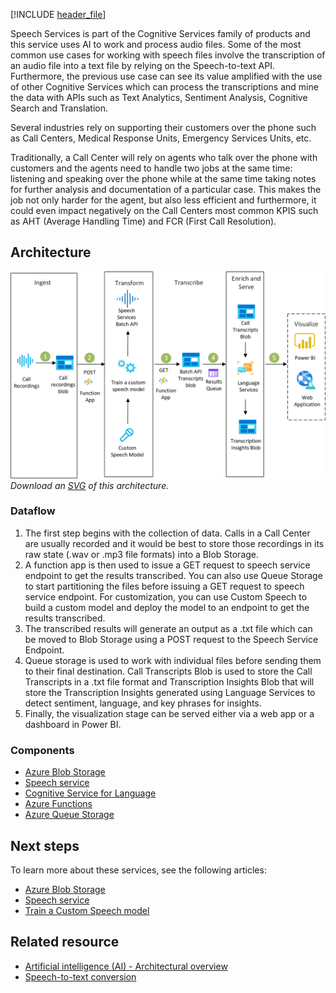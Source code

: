 [!INCLUDE [header_file](../../../includes/sol-idea-header.md)]

Speech Services is part of the Cognitive Services family of products and this service uses AI to work and process audio files. Some of the most common use cases for working with speech files involve the transcription of an audio file into a text file by relying on the Speech-to-text API. Furthermore, the previous use case can see its value amplified with the use of other Cognitive Services which can process the transcriptions and mine the data with APIs such as Text Analytics, Sentiment Analysis, Cognitive Search and Translation.

Several industries rely on supporting their customers over the phone such as Call Centers, Medical Response Units, Emergency Services Units, etc.

Traditionally, a Call Center will rely on agents who talk over the phone with customers and the agents need to handle two jobs at the same time: listening and speaking over the phone while at the same time taking notes for further analysis and documentation of a particular case. This makes the job not only harder for the agent, but also less efficient and furthermore, it could even impact negatively on the Call Centers most common KPIS such as AHT (Average Handling Time) and FCR (First Call Resolution).


## Architecture

![Architecture Diagram](../media/speech-services.png)
*Download an [SVG](../media/speech-services.svg) of this architecture.*

### Dataflow

1. The first step begins with the collection of data. Calls in a Call Center are usually recorded and it would be best to store those recordings in its raw state (.wav or .mp3 file formats) into a Blob Storage.
1. A function app is then used to issue a GET request to speech service endpoint to get the results transcribed. You can also use Queue Storage to start partitioning the files before issuing a GET request to speech service endpoint. For customization, you can use Custom Speech to build a custom model and deploy the model to an endpoint to get the results transcribed.
1. The transcribed results will generate an output as a .txt file which can be moved to Blob Storage using a POST request to the Speech Service Endpoint.
1. Queue storage is used to work with individual files before sending them to their final destination. Call Transcripts Blob is used to store the Call Transcripts in a .txt file format and Transcription Insights Blob that will store the Transcription Insights generated using Language Services to detect sentiment, language, and key phrases for insights.
1. Finally, the visualization stage can be served either via a web app or a dashboard in Power BI.


### Components

* [Azure Blob Storage](https://azure.microsoft.com/services/storage/blobs)
* [Speech service](https://azure.microsoft.com/en-us/services/cognitive-services/speech-services)
* [Cognitive Service for Language](https://docs.microsoft.com/en-us/azure/cognitive-services/language-service/overview)
* [Azure Functions](https://docs.microsoft.com/en-us/azure/azure-functions/functions-reference?tabs=blob)
* [Azure Queue Storage](https://docs.microsoft.com/en-us/azure/storage/queues/storage-queues-introduction)

## Next steps

To learn more about these services, see the following articles:

* [Azure Blob Storage](/azure/storage/blobs)
* [Speech service](https://docs.microsoft.com/en-us/azure/cognitive-services/Speech-Service/)
* [Train a Custom Speech model](https://docs.microsoft.com/en-us/azure/cognitive-services/speech-service/how-to-custom-speech-train-model?pivots=speech-studio)

## Related resource

* [Artificial intelligence (AI) - Architectural overview](../../data-guide/big-data/ai-overview.md)
* [Speech-to-text conversion](../../reference-architectures/ai/speech-to-text-transcription-pipeline.yml)
  
